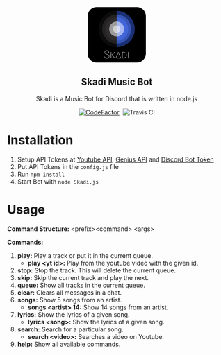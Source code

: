 <div align="center">
    <img src="https://github.com/MindLabor/Skadi/raw/master/favi.png" height="128" style="border-radius: 15px;">
    <h2>Skadi Music Bot</h2>
    <p align="center">
        <p>Skadi is a Music Bot for Discord that is written in node.js</p>
    </p>
<a href="https://www.codefactor.io/repository/github/mindlabor/skadi/overview/master"><img src="https://www.codefactor.io/repository/github/mindlabor/skadi/badge/master" alt="CodeFactor" /></a>&nbsp;&nbsp;<img src="https://travis-ci.com/MindLabor/Skadi.svg?branch=master" alt="Travis CI" />
</div>

# Installation
1. Setup API Tokens at [Youtube API](https://console.developers.google.com/apis), [Genius API](https://docs.genius.com/) and [Discord Bot Token](https://discordapp.com/developers/applications)
2. Put API Tokens in the `config.js` file
3. Run `npm install`
4. Start Bot with `node Skadi.js`

# Usage
**Command Structure:** \<prefix\>\<command\> \<args\>

**Commands:**
1. **play:** Play a track or put it in the current queue.
    - **play \<yt id\>:** Play from the youtube video with the given id.
2. **stop:** Stop the track. This will delete the current queue.
3. **skip:** Skip the current track and play the next. 
4. **queue:** Show all tracks in the current queue. 
5. **clear:** Clears all messages in a chat.  
6. **songs:** Show 5 songs from an artist.
    - **songs \<artist\> 14:** Show 14 songs from an artist.
7. **lyrics:** Show the lyrics of a given song.
    - **lyrics \<song\>:** Show the lyrics of a given song.
8. **search:** Search for a particular song. 
    - **search \<video\>:** Searches a video on Youtube.
9. **help:** Show all available commands.
